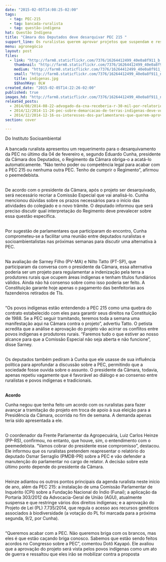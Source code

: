 ```yaml
---
date: "2015-02-05T14:08:25-02:00"
tags:
  - tag: PEC-215
  - tag: bancada-ruralista
  - tag: questão-indígena
hat: Questão Indígena
title: "Câmara dos Deputados deve desarquivar PEC 215 "
support_line: Os ruralistas querem aprovar projetos que suspendam e restrinjam vários direitos indígenas.
menu: agronegócio
layout: post
files:
  - link: "http://farm8.staticflickr.com/7376/16264412499_40e0a8f911_b.jpg"
    thumbnail: "http://farm8.staticflickr.com/7376/16264412499_40e0a8f911_t.jpg"
    medium: "http://farm8.staticflickr.com/7376/16264412499_40e0a8f911_z.jpg"
    small: "http://farm8.staticflickr.com/7376/16264412499_40e0a8f911_n.jpg"
    title: indigenas.jpg
    $$hashKey: 0LW
created_date: "2015-02-05T14:22:26-02:00"
published: true
images_hd: "http://farm8.staticflickr.com/7376/16264412499_40e0a8f911_n.jpg"
releated_posts:
  - 2014/08/2014-08-22-advogado-da-cna-receberia-r-30-mil-por-relatorio-da-pec-215-denuncia-mpf.md
  - 2014/12/2014-11-24-pec-sobre-demarcacao-de-terras-indigenas-deve-voltar-a-tona-em-2015.md
  - 2014/12/2014-12-16-os-interesses-dos-parlamentares-que-querem-aprovar-a-pec-215.md
section: cover

---
```

<p>Do Instituto Socioambiental<br />
<br />
A bancada ruralista apresentou um requerimento para o desarquivamento da PEC no &uacute;ltimo dia 04 de fevereiro&nbsp;e, segundo Eduardo Cunha, presidente da C&acirc;mara dos Deputados, o Regimento da C&acirc;mara obriga-o a acat&aacute;-lo automaticamente. &ldquo;N&atilde;o tenho poder ou compet&ecirc;ncia legal para acabar com a PEC 215 ou nenhuma outra PEC. Tenho de cumprir o Regimento&rdquo;, afirmou o peemedebista.</p>

<p><br />
De acordo com o presidente da C&acirc;mara, ap&oacute;s o projeto ser desarquivado, ser&aacute; necess&aacute;rio recriar a Comiss&atilde;o Especial que vai analis&aacute;-lo. Cunha mencionou d&uacute;vidas sobre os prazos necess&aacute;rios para o in&iacute;cio das atividades do colegiado e o novo tr&acirc;mite. O deputado informou que ser&aacute; preciso discutir qual interpreta&ccedil;&atilde;o do Regimento deve prevalecer sobre essa quest&atilde;o espec&iacute;fica.</p>

<p><br />
Por sugest&atilde;o de parlamentares que participaram do encontro, Cunha comprometeu-se a facilitar uma reuni&atilde;o entre deputados ruralistas e socioambientalistas nas pr&oacute;ximas semanas para discutir uma alternativa &agrave; PEC.</p>

<p><br />
Na avalia&ccedil;&atilde;o de Sarney Filho (PV-MA) e Nilto Tatto (PT-SP), que participaram da conversa com o presidente da C&acirc;mara, essa alternativa poderia ser um projeto para regulamentar a indeniza&ccedil;&atilde;o pela terra a produtores rurais que ocupem &aacute;reas ind&iacute;genas e tenham t&iacute;tulos fundi&aacute;rios v&aacute;lidos. Ainda n&atilde;o h&aacute; consenso sobre como isso poderia ser feito. A Constitui&ccedil;&atilde;o garante hoje apenas o pagamento das benfeitorias aos fazendeiros retirados de TIs.</p>

<p><br />
&ldquo;Os povos ind&iacute;genas est&atilde;o entendendo a PEC 215 como uma quebra do contrato estabelecido com eles para garantir seus direitos na Constitui&ccedil;&atilde;o de 1988. Se a PEC seguir tramitando, teremos toda a semana uma manifesta&ccedil;&atilde;o aqui na C&acirc;mara contra o projeto&rdquo;, advertiu Tatto. O petista acredita que a an&aacute;lise e aprova&ccedil;&atilde;o do projeto v&atilde;o acirrar os conflitos entre povos ind&iacute;genas e produtores rurais. &ldquo;Faremos tudo o que estiver ao nosso alcance para que a Comiss&atilde;o Especial n&atilde;o seja aberta e n&atilde;o funcione&rdquo;, disse Sarney.</p>

<p><br />
Os deputados tamb&eacute;m pediram &agrave; Cunha que ele usasse de sua influ&ecirc;ncia pol&iacute;tica para aprofundar a discuss&atilde;o sobre a PEC, permitindo que a sociedade fosse ouvida sobre o assunto. O presidente da C&acirc;mara, todavia, apenas repetiu vagamente que &eacute; favor&aacute;vel ao di&aacute;logo e ao consenso entre ruralistas e povos ind&iacute;genas e tradicionais.</p>

<p><br />
<strong>Acordo</strong></p>

<p>Cunha negou que tenha feito um acordo com os ruralistas para fazer avan&ccedil;ar a tramita&ccedil;&atilde;o do projeto em troca de apoio &agrave; sua elei&ccedil;&atilde;o para a Presid&ecirc;ncia da C&acirc;mara, ocorrida no fim de semana. A demanda apenas teria sido apresentada a ele.</p>

<p><br />
O coordenador da Frente Parlamentar da Agropecu&aacute;ria, Luiz Carlos Heinze (PP-RS), confirmou, no entanto, que houve, sim, o entendimento com o peemedebista. &ldquo;Vamos cobrar do presidente esse compromisso&rdquo;, destacou. Ele informou que os ruralistas pretendem reapresentar o relat&oacute;rio do deputado Osmar Serraglio (PMDB-PR) sobre a PEC e v&atilde;o defender a manuten&ccedil;&atilde;o do parlamentar no cargo de relator. A decis&atilde;o sobre este &uacute;ltimo ponto depende do presidente da C&acirc;mara.</p>

<p><br />
Heinze adiantou os outros pontos principais da agenda ruralista neste in&iacute;cio de ano, al&eacute;m da PEC 215: a instala&ccedil;&atilde;o de uma Comiss&atilde;o Parlamentar de Inqu&eacute;rito (CPI) sobre a Funda&ccedil;&atilde;o Nacional do &Iacute;ndio (Funai); a aplica&ccedil;&atilde;o da Portaria 303/2012 da Advocacia-Geral de Uni&atilde;o (AGU), atualmente suspensa e que restringe v&aacute;rios dos direitos ind&iacute;genas; e a aprova&ccedil;&atilde;o do Projeto de Lei (PL) 7.735/2014, que regula o acesso aos recursos gen&eacute;ticos associados &agrave; biodiversidade (a vota&ccedil;&atilde;o do PL foi marcada para a pr&oacute;xima segunda, 9/2, por Cunha).</p>

<p><br />
&ldquo;Queremos acabar com a PEC. N&atilde;o queremos briga com os brancos, mas eles &eacute; que est&atilde;o ca&ccedil;ando briga conosco. Sabemos que est&atilde;o sendo feitos acordos no Congresso sobre a PEC&rdquo;, comentou Dot&ocirc; Kayap&oacute;. Ele avaliou que a aprova&ccedil;&atilde;o do projeto ser&aacute; vista pelos povos ind&iacute;genas como um ato de guerra e ressaltou que eles ir&atilde;o se mobilizar contra a proposta</p>
